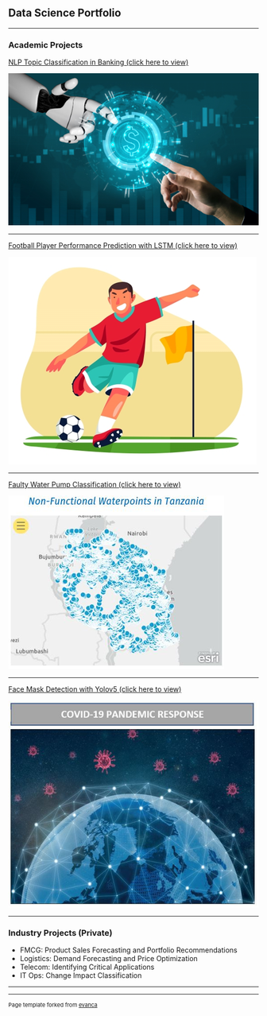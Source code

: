 ## Data Science Portfolio

---

### Academic Projects

[NLP Topic Classification in Banking (click here to view)](/NLP_Classification.md)

<img src="images/nlp_cover1.PNG?raw=true"/>

---
[Football Player Performance Prediction with LSTM (click here to view)](/FPL_prediction_main.md)

<img src="images/footballplayer1.jpg?raw=true"/>

---
[Faulty Water Pump Classification (click here to view)](/pump_it_up.md)

<img src="images/pump_cover.JPG?raw=true"/>

---
[Face Mask Detection with Yolov5 (click here to view)](/FaceMaskDetection.md)

<img src="images/facemask-covid19.JPG?raw=true"/>

---

### Industry Projects (Private)

- FMCG: Product Sales Forecasting and Portfolio Recommendations
- Logistics: Demand Forecasting and Price Optimization
- Telecom: Identifying Critical Applications
- IT Ops: Change Impact Classification

---




---
<p style="font-size:11px">Page template forked from <a href="https://github.com/evanca/quick-portfolio">evanca</a></p>
<!-- Remove above link if you don't want to attibute -->
